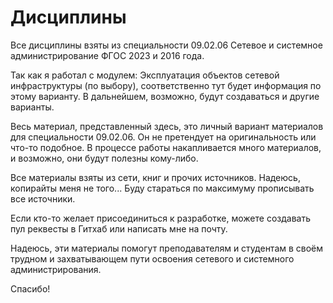 # Дисциплины

Все дисциплины взяты из специальности 09.02.06 Сетевое и системное администрирование ФГОС 2023 и 2016 года.

Так как я работал с модулем: Эксплуатация объектов сетевой инфраструктуры (по выбору), соответственно тут будет информация по этому варианту. В дальнейшем, возможно, будут создаваться и другие варианты.

Весь материал, представленный здесь, это личный вариант материалов для специальности 09.02.06. Он не претендует на оригинальность или что-то подобное. В процессе работы накапливается много материалов, и возможно, они будут полезны кому-либо.

Все материалы взяты из сети, книг и прочих источников. Надеюсь, копирайты меня не того... Буду стараться по максимуму прописывать все источники.

Если кто-то желает присоединиться к разработке, можете создавать пул реквесты в Гитхаб или написать мне на почту.

Надеюсь, эти материалы помогут преподавателям и студентам в своём трудном и захватывающем пути освоения сетевого и системного администрирования. 

Спасибо!